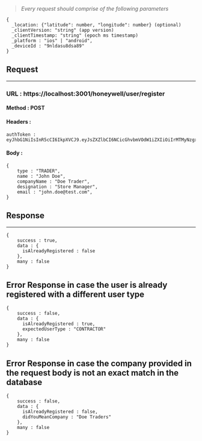 > _Every request should comprise of the following parameters_

```
{
  _location: {"latitude": number, "longitude": number} (optional)
  _clientVersion: "string" (app version)
  _clientTimestamp: "string" (epoch ms timestamp)
  _platform : "ios" | "android",
  _deviceId : "9nldasu8dsa89"
}
```

## Request

---

### URL : https://localhost:3001/honeywell/user/register

#### Method : **POST**

#### Headers :

```
authToken : eyJhbG1NiIsInR5cCI6IkpXVCJ9.eyJsZXZlbCI6NCicGhvbmVOdW1iZXIiOiIrMTMyNzgxMjM5Nzg5NzgxMjM3OTgiLCJkZXZpY2VJZCI6Ik5hdmlzaW9uIn0.Gogge1r4YSi3QETUt78zMniPdLB9BBihqE
```

#### Body :

```
{
    type : "TRADER",
    name : "John Doe",
    companyName : "Doe Trader",
    designation : "Store Manager",
    email : "john.doe@test.com",
}
```

## Response

---

```
{
    success : true,
    data : {
      isAlreadyRegistered : false
    },
    many : false
}
```

## Error Response in case the user is already registered with a different user type

```
{
    success : false,
    data : {
      isAlreadyRegistered : true,
      expectedUserType : "CONTRACTOR"
    },
    many : false
}
```

## Error Response in case the company provided in the request body is not an exact match in the database

```
{
    success : false,
    data : {
      isAlreadyRegistered : false,
      didYouMeanCompany : "Doe Traders"
    },
    many : false
}
```
